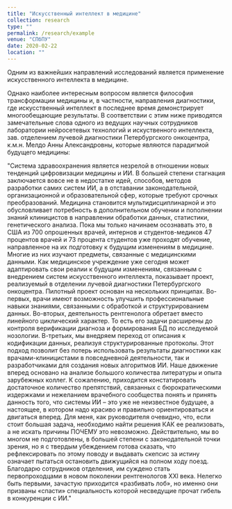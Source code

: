 ```yaml
---
title: "Искусственный интеллект в медицине"
collection: research
type: ""
permalink: /research/example
venue: "СПбПУ"
date: 2020-02-22
location: ""
---
```


Одним из важнейших направлений исследований является применение искусственного интеллекта в медицине. 

Однако наиболее интересным вопросом является философия трансформации медицины и, в частности, направления диагностики, где искусственный интеллект в последнее время демонстрирует многообещающие результаты. В соответствии с этим ниже приводятся замечательные слова одного из ведущих научных сотрудников лаборатории нейросетевых технологий и искуственного интеллекта, зав. отделением лучевой диагностики Петербургского онкоцентра, к.м.н. Мелдо Анны Александровны, которые являются парадигмой будущего медицины: 

"Система здравоохранения является незрелой в отношении новых тенденций цифровизации медицины и ИИ. В большей степени стагнация заключается вовсе не в недостатке идей, способов, методов разработки самих систем ИИ, а в отставании законодательной, организационной и образовательной сфер, которые требуют срочных преобразований. Медицина становится мультидисциплинарной и это обусловливает потребность в дополнительном обучении и пополнении знаний клиницистов в направлении обработки данных, статистики, генетического анализа.
Пока мы только начинаем осознавать это, в США из 700 опрошенных врачей, интернов и студентов-медиков 47 процентов врачей и 73 процента студентов уже проходят обучение, направленное на их подготовку к будущим изменениям в медицине. Многие из них изучают предметы, связанные с медицинскими данными.
Как медицинское учреждение уже сегодня может адаптировать свои реалии к будущим изменениям, связанным с внедрением систем искусственного интеллекта, показывает проект, реализуемый в отделении лучевой диагностики Петербургского онкоцентра. Пилотный проект основан на нескольких принципах. Во-первых, врачи имеют возможность улучшить профессиональные навыки знаниями, связанными с обработкой и структурированием данных. Во-вторых, деятельность рентгенолога обретает вместо линейного циклический характер. То есть его задачи расширены до контроля верификации диагноза и формирования БД по исследуемой нозологии. В-третьих, мы внедряем переход от описания к кодификации данных, реализуя структурированные протоколы. Этот подход позволит без потерь использовать результаты диагностики как врачами-клиницистами в повседневной деятельности, так и разработчиками для создания новых алгоритмов ИИ.
Наше движение вперед основано на анализе большого количества литературы и опыта зарубежных коллег. К сожалению, приходится констатировать достаточное количество препятствий, связанных с бюрократическими издержками и нежеланием врачебного сообщества понять и принять данность того, что системы ИИ – это уже не неизвестное будущее, а настоящее, в котором надо красиво и правильно ориентироваться и двигаться вперед. Для меня, как руководителя очевидно, что, если стоит большая задача, необходимо найти решения КАК ее реализовать, а не искать причины ПОЧЕМУ это невозможно. Действительно, мы во многом не подготовлены, в большей степени с законодательной точки зрения, но я с твердым убеждением готова сказать, что рефлексировать по этому поводу и выдавать скепсис за истину означает пытаться остановить движущийся на полном ходу поезд. Благодарю сотрудников отделения, им суждено стать первопроходцами в новом поколении рентгенологов XXl века. Нелегко быть первыми, зачастую приходится «разбивать лоб», но именно они призваны «спасти» специальность которой несведущие прочат гибель в конкуренции с ИИ."

